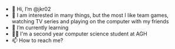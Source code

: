 - 👋 Hi, I’m @jkr02
- 👀 I am interested in many things, but the most I like team games, watching TV series and playing on the computer with my friends
- 🌱 I’m currently learning 
- 👨‍🎓 I'm a second year computer science student at AGH
- 📫 How to reach me? 

<!---
jkr02/jkr02 is a ✨ special ✨ repository because its `README.md` (this file) appears on your GitHub profile.
You can click the Preview link to take a look at your changes.
--->
